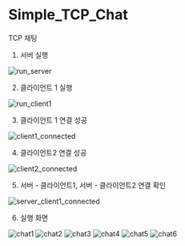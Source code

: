 # Simple_TCP_Chat
TCP 채팅

1. 서버 실행

![run_server](https://user-images.githubusercontent.com/55176563/126747382-df9afb4e-efe9-4e72-b6c2-f47c7e65a286.png)

2. 클라이언트 1 실행

![run_client1](https://user-images.githubusercontent.com/55176563/126747462-95fbfe36-e297-48af-adef-074dcc598fff.png)

3. 클라이언트 1 연결 성공

![client1_connected](https://user-images.githubusercontent.com/55176563/126747591-51a772e8-5b46-4867-9996-9c3fcbead5e8.png)

4. 클라이언트2 연결 성공

![client2_connected](https://user-images.githubusercontent.com/55176563/126747616-e6376693-aa10-4188-925b-5e9f269593b2.png)

5. 서버 - 클라이언트1, 서버 - 클라이언트2 연결 확인

![server_client1_connected](https://user-images.githubusercontent.com/55176563/126747641-77d94800-1c9d-42ec-a0df-80ebf5ed1743.png)

6. 실행 화면

![chat1](https://user-images.githubusercontent.com/55176563/126747732-e66be3bc-6a71-4ea9-a1df-7f5da6effb5b.png)
![chat2](https://user-images.githubusercontent.com/55176563/126747736-c523b97e-2020-4652-b123-b6fc3a24f451.png)
![chat3](https://user-images.githubusercontent.com/55176563/126747737-f20b215f-74a6-4d71-9188-5a6bb2af4e42.png)
![chat4](https://user-images.githubusercontent.com/55176563/126747741-12744990-3b0a-465c-baf5-c21c41e65e7f.png)
![chat5](https://user-images.githubusercontent.com/55176563/126747758-98a9288d-7725-40fc-be02-95c702be4cc7.png)
![chat6](https://user-images.githubusercontent.com/55176563/126747760-42c7e17d-9767-4303-bac3-5d16ca7fdd06.png)
